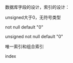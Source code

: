 数据库字段的设计，索引的设计：

unsigned大于0，无符号类型

not null default "0"

unsigned not null default "0"

唯一索引和组合索引

index